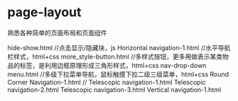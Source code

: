 # page-layout
熟悉各种简单的页面布局和页面组件

hide-show.html //点击显示/隐藏块，js
Horizontal navigation-1.html //水平导航栏样式，html+css
more_style-button.html //多样式按钮，更多用做表示某类物品的标签，是利用边框原理形成三角形样式，html+css
nav-drop-down menu.html //多级下拉菜单导航，鼠标触摸下拉二级三级菜单，html+css
Round Corner Navigation-1.html //
Telescopic navigation-1.html
Telescopic navigation-2.html
Telescopic navigation-3.html
Vertical navigation-1.html
